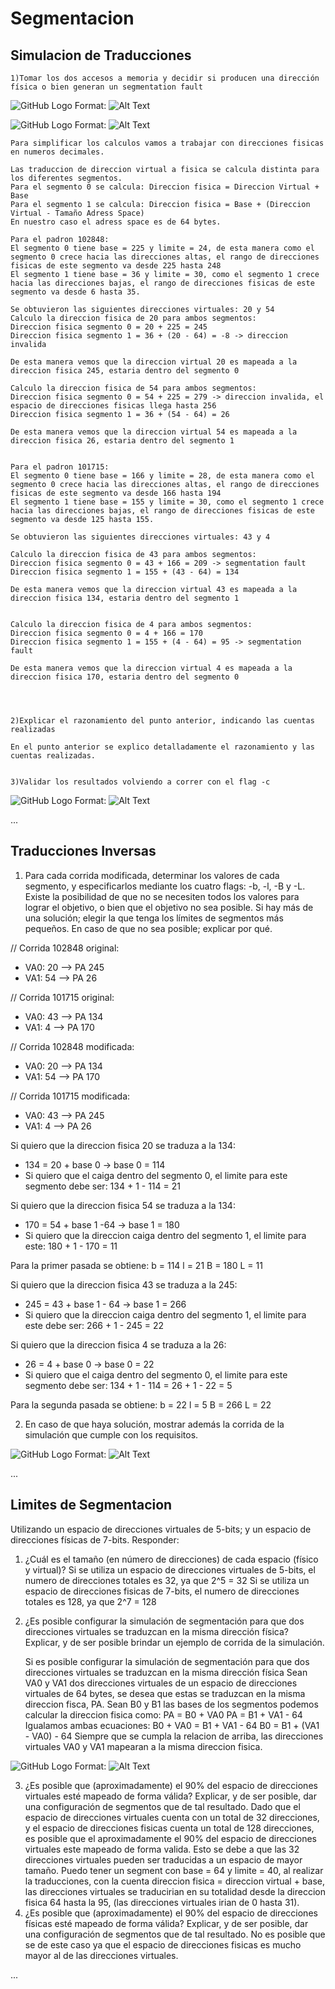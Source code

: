 Segmentacion
===========================

Simulacion de Traducciones
--------------

    1)Tomar los dos accesos a memoria y decidir si producen una dirección física o bien generan un segmentation fault

![GitHub Logo](imagenes/102848_memoria.png)
Format: ![Alt Text](url)        

![GitHub Logo](imagenes/101715_memoria.png)
Format: ![Alt Text](url)        

    Para simplificar los calculos vamos a trabajar con direcciones fisicas en numeros decimales.

    Las traduccion de direccion virtual a fisica se calcula distinta para los diferentes segmentos.
    Para el segmento 0 se calcula: Direccion fisica = Direccion Virtual + Base
    Para el segmento 1 se calcula: Direccion fisica = Base + (Direccion Virtual - Tamaño Adress Space)
    En nuestro caso el adress space es de 64 bytes.

    Para el padron 102848:
    El segmento 0 tiene base = 225 y limite = 24, de esta manera como el segmento 0 crece hacia las direcciones altas, el rango de direcciones fisicas de este segmento va desde 225 hasta 248
    El segmento 1 tiene base = 36 y limite = 30, como el segmento 1 crece hacia las direcciones bajas, el rango de direcciones fisicas de este segmento va desde 6 hasta 35.

    Se obtuvieron las siguientes direcciones virtuales: 20 y 54
    Calculo la direccion fisica de 20 para ambos segmentos:
    Direccion fisica segmento 0 = 20 + 225 = 245
    Direccion fisica segmento 1 = 36 + (20 - 64) = -8 -> direccion invalida

    De esta manera vemos que la direccion virtual 20 es mapeada a la direccion fisica 245, estaria dentro del segmento 0

    Calculo la direccion fisica de 54 para ambos segmentos:
    Direccion fisica segmento 0 = 54 + 225 = 279 -> direccion invalida, el espacio de direcciones fisicas llega hasta 256
    Direccion fisica segmento 1 = 36 + (54 - 64) = 26 

    De esta manera vemos que la direccion virtual 54 es mapeada a la direccion fisica 26, estaria dentro del segmento 1


    Para el padron 101715:
    El segmento 0 tiene base = 166 y limite = 28, de esta manera como el segmento 0 crece hacia las direcciones altas, el rango de direcciones fisicas de este segmento va desde 166 hasta 194
    El segmento 1 tiene base = 155 y limite = 30, como el segmento 1 crece hacia las direcciones bajas, el rango de direcciones fisicas de este segmento va desde 125 hasta 155.

    Se obtuvieron las siguientes direcciones virtuales: 43 y 4

    Calculo la direccion fisica de 43 para ambos segmentos:
    Direccion fisica segmento 0 = 43 + 166 = 209 -> segmentation fault
    Direccion fisica segmento 1 = 155 + (43 - 64) = 134

    De esta manera vemos que la direccion virtual 43 es mapeada a la direccion fisica 134, estaria dentro del segmento 1


    Calculo la direccion fisica de 4 para ambos segmentos:
    Direccion fisica segmento 0 = 4 + 166 = 170 
    Direccion fisica segmento 1 = 155 + (4 - 64) = 95 -> segmentation fault

    De esta manera vemos que la direccion virtual 4 es mapeada a la direccion fisica 170, estaria dentro del segmento 0




    2)Explicar el razonamiento del punto anterior, indicando las cuentas realizadas

    En el punto anterior se explico detalladamente el razonamiento y las cuentas realizadas.


    3)Validar los resultados volviendo a correr con el flag -c

![GitHub Logo](imagenes/resultados_memoria.png)
Format: ![Alt Text](url)        

...


Traducciones Inversas
----------

1) Para cada corrida modificada, determinar los valores de cada segmento, y especificarlos mediante los cuatro flags: -b, -l, -B y -L. Existe la posibilidad de que no se necesiten todos los valores para lograr el objetivo, o bien que el objetivo no sea posible. Si hay más de una solución; elegir la que tenga los límites de segmentos más pequeños. En caso de que no sea posible; explicar por qué.


// Corrida 102848 original:
 - VA0: 20 --> PA 245
 - VA1: 54 --> PA 26

// Corrida 101715 original:
 - VA0: 43 --> PA 134
 - VA1: 4 --> PA 170

// Corrida 102848 modificada:
  - VA0: 20 --> PA 134
  - VA1: 54 --> PA 170

// Corrida 101715 modificada:
  - VA0: 43 --> PA 245
  - VA1: 4 --> PA 26

Si quiero que la direccion fisica 20 se traduza a la 134:
 - 134 = 20 + base 0 -> base 0 = 114
 -   Si quiero que el caiga dentro del segmento 0, el limite para este segmento debe ser: 134 + 1 - 114 = 21
   
Si quiero que la direccion fisica 54 se traduza a la 134:
 - 170 = 54 + base 1 -64 -> base 1 = 180
 -   Si quiero que la direccion caiga dentro del segmento 1, el limite para este: 180 + 1 - 170 = 11

Para la primer pasada se obtiene: b = 114 l = 21 B = 180 L = 11 

Si quiero que la direccion fisica 43 se traduza a la 245:
 - 245 = 43 + base 1 - 64 -> base 1 = 266
 - Si quiero que la direccion caiga dentro del segmento 1, el limite para este debe ser: 266 + 1 - 245 = 22

Si quiero que la direccion fisica 4 se traduza a la 26:
 - 26 = 4 + base 0 -> base 0 = 22
 - Si quiero que el caiga dentro del segmento 0, el limite para este segmento debe ser: 134 + 1 - 114 = 26 + 1 - 22 = 5

Para la segunda pasada se obtiene: b = 22 l = 5 B = 266 L = 22



2) En caso de que haya solución, mostrar además la corrida de la simulación que cumple con los requisitos.

![GitHub Logo](imagenes/traducciones_inversas.png)
Format: ![Alt Text](url)        


...


Limites de Segmentacion
----------------

Utilizando un espacio de direcciones virtuales de 5-bits; y un espacio de direcciones físicas de 7-bits. Responder:

1) ¿Cuál es el tamaño (en número de direcciones) de cada espacio (físico y virtual)?
    Si se utiliza un espacio de direcciones virtuales de 5-bits, el numero de direcciones totales es 32, ya que 2^5 = 32
    Si se utiliza un espacio de direcciones fisicas de 7-bits, el numero de direcciones totales es 128, ya que 2^7 = 128

2) ¿Es posible configurar la simulación de segmentación para que dos direcciones virtuales se traduzcan en la misma dirección física? Explicar, y de ser posible brindar un ejemplo de corrida de la simulación.

    Si es posible configurar la simulación de segmentación para que dos direcciones virtuales se traduzcan en la misma dirección física
    Sean VA0 y VA1 dos direcciones virtuales de un espacio de direcciones virtuales de 64 bytes, se desea que estas se traduzcan en la misma direccion fisca, PA. 
    Sean B0 y B1 las bases de los segmentos podemos calcular la direccion fisica como: 
    PA = B0 + VA0
    PA = B1 + VA1 - 64
    Igualamos ambas ecuaciones: B0 + VA0 = B1 + VA1 - 64
    B0 = B1 + (VA1 - VA0) - 64
    Siempre que se cumpla la relacion de arriba, las direcciones virtuales VA0 y VA1 mapearan a la misma direccion fisica.
    
![GitHub Logo](imagenes/mapeao_a_misma_direccion.png)
Format: ![Alt Text](url)        


3) ¿Es posible que (aproximadamente) el 90% del espacio de direcciones virtuales esté mapeado de forma válida? Explicar, y de ser posible, dar una configuración de segmentos que de tal resultado.
    Dado que el espacio de direcciones virtuales cuenta con un total de 32 direcciones, y el espacio de direcciones fisicas cuenta un total de 128 direcciones, es posible que el aproximadamente el 90% del espacio de direcciones virtuales este mapeado de forma valida. Esto se debe a que las 32 direcciones virtuales pueden ser traducidas a un espacio de mayor tamaño. Puedo tener un segment con base = 64 y limite = 40, al realizar la traducciones, con la cuenta direccion fisica = direccion virtual + base, las direcciones virtuales se traducirian en su totalidad desde la direccion fisica 64 hasta la 95, (las direcciones virtuales irian de 0 hasta 31).
4) ¿Es posible que (aproximadamente) el 90% del espacio de direcciones físicas esté mapeado de forma válida? Explicar, y de ser posible, dar una configuración de segmentos que de tal resultado.
    No es posible que se de este caso ya que el espacio de direcciones fisicas es mucho mayor al de las direcciones virtuales. 

...

